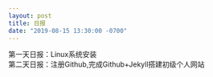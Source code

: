 ```yaml
---
layout: post
title: 日报
date: "2019-08-15 13:30:00 -0700"
---
```


第一天日报：Linux系统安装  
第二天日报：注册Github,完成Github+Jekyll搭建初级个人网站  

<!--more-->




